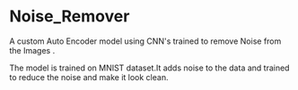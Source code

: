# Noise_Remover
A custom Auto Encoder model using CNN's trained to remove Noise from the Images .
<p>The model is trained on MNIST dataset.It adds noise to the data and trained to reduce the noise and make it look clean.</p>
